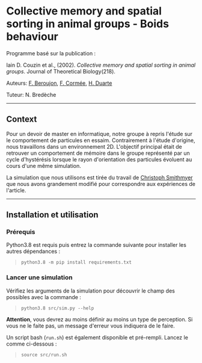 # Collective memory and spatial sorting in animal groups - Boids behaviour

Programme basé sur la publication :

Iain D. Couzin et al., (2002). *Collective memory and spatial sorting in animal groups*.
Journal of Theoretical Biology(218).

Auteurs: [F. Beroujon](https://github.com/Flosilver),
[F. Cormée](https://github.com/Florian-Cormee),
[H. Duarte](https://github.com/Bacmel)

Tuteur: N. Bredèche

---

## Context

Pour un devoir de master en informatique, notre groupe à repris l'étude sur le
comportement de particules en essaim. Contrairement à l'étude d'origine, nous
travaillons dans un environnement 2D. L'objectif principal était de retrouver un
comportement de mémoire  dans le groupe représenté par un cycle d'hystérésis
lorsque le rayon d'orientation des particules évoluent au cours d'une même
simulation.

La simulation que nous utilisons est tirée du travail de
[Christoph Smithmyer](https://gitlab.com/chrismit3s/boids) que nous avons
grandement modifié pour correspondre aux expériences de l'article.

---

## Installation et utilisation

### Prérequis

Python3.8 est requis puis entrez la commande suivante pour installer les autres dépendances :

> `python3.8 -m pip install requirements.txt`

### Lancer une simulation

Vérifiez les arguments de la simulation pour découvrir le champ des possibles
avec la commande :

> `python3.8 src/sim.py --help`

**Attention**, vous devrez au moins définir au moins un type de perception. Si vous
ne le faite pas, un message d'erreur vous indiquera de le faire.

Un script bash (`run.sh`) est également disponible et pré-rempli. Lancez le comme ci-dessous :

> `source src/run.sh`
